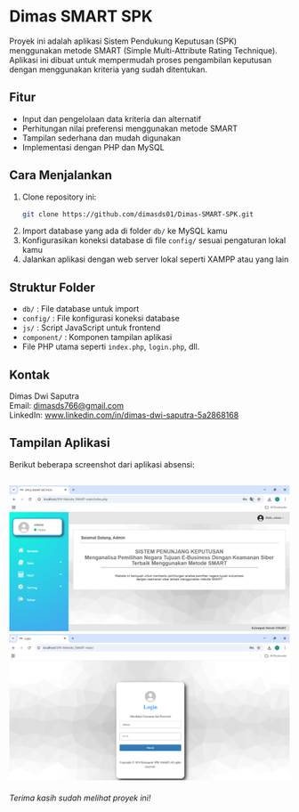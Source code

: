 # Dimas SMART SPK

Proyek ini adalah aplikasi Sistem Pendukung Keputusan (SPK) menggunakan metode SMART (Simple Multi-Attribute Rating Technique).  
Aplikasi ini dibuat untuk mempermudah proses pengambilan keputusan dengan menggunakan kriteria yang sudah ditentukan.

## Fitur

- Input dan pengelolaan data kriteria dan alternatif  
- Perhitungan nilai preferensi menggunakan metode SMART  
- Tampilan sederhana dan mudah digunakan  
- Implementasi dengan PHP dan MySQL

## Cara Menjalankan

1. Clone repository ini:  
   ```bash
   git clone https://github.com/dimasds01/Dimas-SMART-SPK.git
   ```
2. Import database yang ada di folder `db/` ke MySQL kamu  
3. Konfigurasikan koneksi database di file `config/` sesuai pengaturan lokal kamu  
4. Jalankan aplikasi dengan web server lokal seperti XAMPP atau yang lain

## Struktur Folder

- `db/` : File database untuk import  
- `config/` : File konfigurasi koneksi database  
- `js/` : Script JavaScript untuk frontend  
- `component/` : Komponen tampilan aplikasi  
- File PHP utama seperti `index.php`, `login.php`, dll.

## Kontak

Dimas Dwi Saputra  
Email: dimasds766@gmail.com  
LinkedIn: www.linkedin.com/in/dimas-dwi-saputra-5a2868168


## Tampilan Aplikasi

Berikut beberapa screenshot dari aplikasi absensi:

![Halaman Utama](screenshots/Dashboard_SPK.png)
![Login](screenshots/Login_SPK.png)
---

*Terima kasih sudah melihat proyek ini!*
